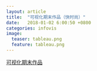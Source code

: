 ```yaml
---
layout: article
title:  "可视化期末作品（快时尚）"
date:   2018-01-02 6:00:50 +0800
categories: infovis 
image:
  teaser: tableau.png
  feature: tableau.png
---
```

[可视化期末作品](https://public.tableau.com/views/_18213/1_1?:embed=y&:display_count=yes&publish=yes)